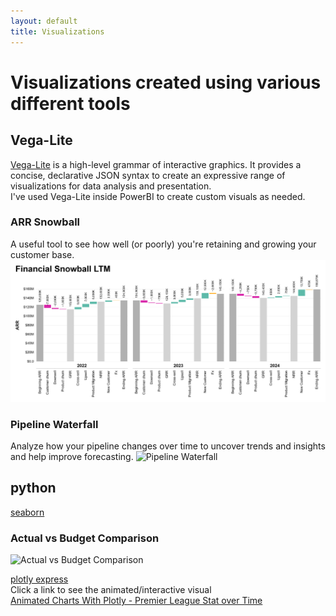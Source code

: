 ```yaml
---
layout: default
title: Visualizations
---
```

# Visualizations created using various different tools
## Vega-Lite
[Vega-Lite](https://vega.github.io/vega-lite/) is a high-level grammar of interactive graphics. It provides a concise, declarative JSON syntax to create an expressive range of visualizations for data analysis and presentation. <br />
I've used Vega-Lite inside PowerBI to create custom visuals as needed. <br /> 

### ARR Snowball <br />
A useful tool to see how well (or poorly) you're retaining and growing your customer base.
![Financial Snowball](https://github.com/cras-py/coreyrastello/blob/main/visualization/vega-lite/FinancialWaterfall.png?raw=true)
<br />
### Pipeline Waterfall <br />
Analyze how your pipeline changes over time to uncover trends and insights and help improve forecasting.
![Pipeline Waterfall](https://cras-py.github.io/coreyrastello/PipelineMovement.png?raw=true)


## python
[seaborn](https://seaborn.pydata.org/) <br />
### Actual vs Budget Comparison <br />
![Actual vs Budget Comparison](https://cras-py.github.io/coreyrastello/ActualsVsBudget.png?raw=true)

[plotly express](https://plotly.com/python/plotly-express/) <br />
Click a link to see the animated/interactive visual<br />
[Animated Charts With Plotly - Premier League Stat over Time](https://cras-py.github.io/coreyrastello/premierleague_xG_2324_Season_Player_animated.html)

